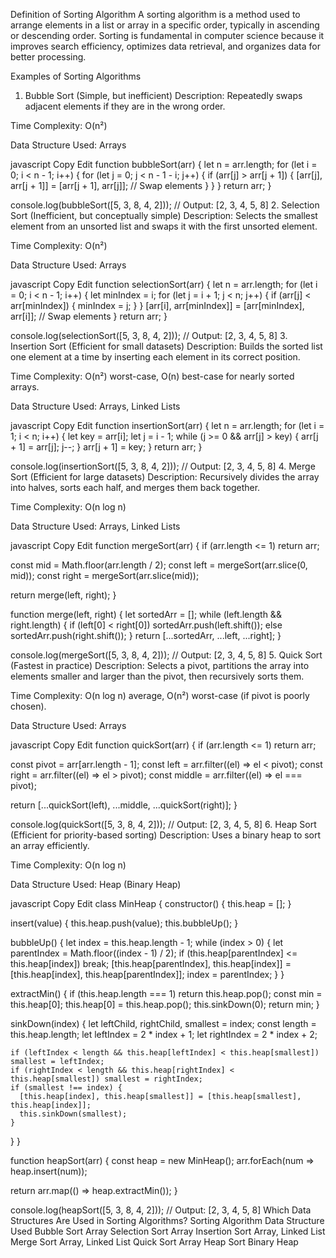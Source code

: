 Definition of Sorting Algorithm
A sorting algorithm is a method used to arrange elements in a list or array in a specific order, typically in ascending or descending order. Sorting is fundamental in computer science because it improves search efficiency, optimizes data retrieval, and organizes data for better processing.

Examples of Sorting Algorithms
1. Bubble Sort (Simple, but inefficient)
Description: Repeatedly swaps adjacent elements if they are in the wrong order.

Time Complexity: O(n²)

Data Structure Used: Arrays

javascript
Copy
Edit
function bubbleSort(arr) {
  let n = arr.length;
  for (let i = 0; i < n - 1; i++) {
    for (let j = 0; j < n - 1 - i; j++) {
      if (arr[j] > arr[j + 1]) {
        [arr[j], arr[j + 1]] = [arr[j + 1], arr[j]]; // Swap elements
      }
    }
  }
  return arr;
}

console.log(bubbleSort([5, 3, 8, 4, 2])); // Output: [2, 3, 4, 5, 8]
2. Selection Sort (Inefficient, but conceptually simple)
Description: Selects the smallest element from an unsorted list and swaps it with the first unsorted element.

Time Complexity: O(n²)

Data Structure Used: Arrays

javascript
Copy
Edit
function selectionSort(arr) {
  let n = arr.length;
  for (let i = 0; i < n - 1; i++) {
    let minIndex = i;
    for (let j = i + 1; j < n; j++) {
      if (arr[j] < arr[minIndex]) {
        minIndex = j;
      }
    }
    [arr[i], arr[minIndex]] = [arr[minIndex], arr[i]]; // Swap elements
  }
  return arr;
}

console.log(selectionSort([5, 3, 8, 4, 2])); // Output: [2, 3, 4, 5, 8]
3. Insertion Sort (Efficient for small datasets)
Description: Builds the sorted list one element at a time by inserting each element in its correct position.

Time Complexity: O(n²) worst-case, O(n) best-case for nearly sorted arrays.

Data Structure Used: Arrays, Linked Lists

javascript
Copy
Edit
function insertionSort(arr) {
  let n = arr.length;
  for (let i = 1; i < n; i++) {
    let key = arr[i];
    let j = i - 1;
    while (j >= 0 && arr[j] > key) {
      arr[j + 1] = arr[j];
      j--;
    }
    arr[j + 1] = key;
  }
  return arr;
}

console.log(insertionSort([5, 3, 8, 4, 2])); // Output: [2, 3, 4, 5, 8]
4. Merge Sort (Efficient for large datasets)
Description: Recursively divides the array into halves, sorts each half, and merges them back together.

Time Complexity: O(n log n)

Data Structure Used: Arrays, Linked Lists

javascript
Copy
Edit
function mergeSort(arr) {
  if (arr.length <= 1) return arr;

  const mid = Math.floor(arr.length / 2);
  const left = mergeSort(arr.slice(0, mid));
  const right = mergeSort(arr.slice(mid));

  return merge(left, right);
}

function merge(left, right) {
  let sortedArr = [];
  while (left.length && right.length) {
    if (left[0] < right[0]) sortedArr.push(left.shift());
    else sortedArr.push(right.shift());
  }
  return [...sortedArr, ...left, ...right];
}

console.log(mergeSort([5, 3, 8, 4, 2])); // Output: [2, 3, 4, 5, 8]
5. Quick Sort (Fastest in practice)
Description: Selects a pivot, partitions the array into elements smaller and larger than the pivot, then recursively sorts them.

Time Complexity: O(n log n) average, O(n²) worst-case (if pivot is poorly chosen).

Data Structure Used: Arrays

javascript
Copy
Edit
function quickSort(arr) {
  if (arr.length <= 1) return arr;

  const pivot = arr[arr.length - 1];
  const left = arr.filter((el) => el < pivot);
  const right = arr.filter((el) => el > pivot);
  const middle = arr.filter((el) => el === pivot);

  return [...quickSort(left), ...middle, ...quickSort(right)];
}

console.log(quickSort([5, 3, 8, 4, 2])); // Output: [2, 3, 4, 5, 8]
6. Heap Sort (Efficient for priority-based sorting)
Description: Uses a binary heap to sort an array efficiently.

Time Complexity: O(n log n)

Data Structure Used: Heap (Binary Heap)

javascript
Copy
Edit
class MinHeap {
  constructor() {
    this.heap = [];
  }

  insert(value) {
    this.heap.push(value);
    this.bubbleUp();
  }

  bubbleUp() {
    let index = this.heap.length - 1;
    while (index > 0) {
      let parentIndex = Math.floor((index - 1) / 2);
      if (this.heap[parentIndex] <= this.heap[index]) break;
      [this.heap[parentIndex], this.heap[index]] = [this.heap[index], this.heap[parentIndex]];
      index = parentIndex;
    }
  }

  extractMin() {
    if (this.heap.length === 1) return this.heap.pop();
    const min = this.heap[0];
    this.heap[0] = this.heap.pop();
    this.sinkDown(0);
    return min;
  }

  sinkDown(index) {
    let leftChild, rightChild, smallest = index;
    const length = this.heap.length;
    let leftIndex = 2 * index + 1;
    let rightIndex = 2 * index + 2;

    if (leftIndex < length && this.heap[leftIndex] < this.heap[smallest]) smallest = leftIndex;
    if (rightIndex < length && this.heap[rightIndex] < this.heap[smallest]) smallest = rightIndex;
    if (smallest !== index) {
      [this.heap[index], this.heap[smallest]] = [this.heap[smallest], this.heap[index]];
      this.sinkDown(smallest);
    }
  }
}

function heapSort(arr) {
  const heap = new MinHeap();
  arr.forEach(num => heap.insert(num));

  return arr.map(() => heap.extractMin());
}

console.log(heapSort([5, 3, 8, 4, 2])); // Output: [2, 3, 4, 5, 8]
Which Data Structures Are Used in Sorting Algorithms?
Sorting Algorithm	Data Structure Used
Bubble Sort	Array
Selection Sort	Array
Insertion Sort	Array, Linked List
Merge Sort	Array, Linked List
Quick Sort	Array
Heap Sort	Binary Heap

